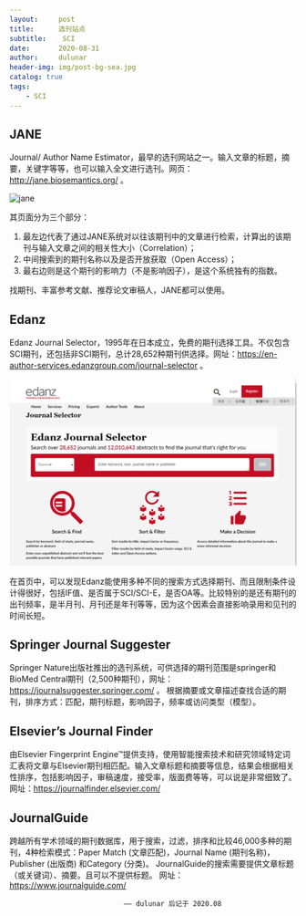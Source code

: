 ```yaml
---
layout:     post
title:      选刊站点
subtitle:    SCI
date:       2020-08-31
author:     dulunar
header-img: img/post-bg-sea.jpg
catalog: true
tags:
    - SCI
---
```


## JANE
Journal/ Author Name Estimator，最早的选刊网站之一。输入文章的标题，摘要，关键字等等，也可以输入全文进行选刊。网页：http://jane.biosemantics.org/ 。

![jane](http://5b0988e595225.cdn.sohucs.com/images/20171205/d4203d0174c94c208d8e61feb936f672.jpeg)

其页面分为三个部分：
1. 最左边代表了通过JANE系统对以往该期刊中的文章进行检索，计算出的该期刊与输入文章之间的相关性大小（Correlation）；
2. 中间搜索到的期刊名称以及是否开放获取（Open Access）；
3. 最右边则是这个期刊的影响力（不是影响因子），是这个系统独有的指数。

找期刊、丰富参考文献、推荐论文审稿人，JANE都可以使用。

## Edanz
Edanz Journal Selector，1995年在日本成立，免费的期刊选择工具。不仅包含SCI期刊，还包括非SCI期刊，总计28,652种期刊供选择。网址：https://en-author-services.edanzgroup.com/journal-selector 。

![edanz](https://raw.githubusercontent.com/dulunar/dulunar.github.io/master/images/edanz.png)

在首页中，可以发现Edanz能使用多种不同的搜索方式选择期刊、而且限制条件设计得很好，包括IF值、是否属于SCI/SCI-E，是否OA等。比较特别的是还有期刊的出刊频率，是半月刊、月刊还是年刊等等，因为这个因素会直接影响录用和见刊的时间长短。

## Springer Journal Suggester
Springer Nature出版社推出的选刊系统，可供选择的期刊范围是springer和BioMed Central期刊（2,500种期刊），网址：https://journalsuggester.springer.com/ 。
根据摘要或文章描述查找合适的期刊，排序方式：匹配，期刊标题，影响因子，频率或访问类型（模型）。

## Elsevier’s Journal Finder
由Elsevier Fingerprint Engine™提供支持，使用智能搜索技术和研究领域特定词汇表将文章与Elsevier期刊相匹配。输入文章标题和摘要等信息，结果会根据相关性排序，包括影响因子，审稿速度，接受率，版面费等等，可以说是非常细致了。
网址：https://journalfinder.elsevier.com/

## JournalGuide
跨越所有学术领域的期刊数据库，用于搜索，过滤，排序和比较46,000多种的期刊，4种检索模式：Paper Match (文章匹配)，Journal Name (期刊名称)，Publisher (出版商) 和Category (分类)。
JournalGuide的搜索需要提供文章标题（或关键词）、摘要。且可以不提供标题。
网址：https://www.journalguide.com/


								—— dulunar 后记于 2020.08

